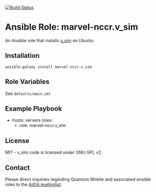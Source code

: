 [![Build Status](https://travis-ci.org/marvel-nccr/ansible-role-v_sim.svg?branch=master)](https://travis-ci.org/marvel-nccr/ansible-role-v_sim)
# Ansible Role: marvel-nccr.v_sim

An Ansible role that installs [v_sim](https://v_sim.org) on Ubuntu.

## Installation

`ansible-galaxy install marvel-nccr.v_sim`

## Role Variables

See `defaults/main.yml`

## Example Playbook

  - hosts: servers
    roles:
    - role: marvel-nccr.v_sim

## License

MIT - v_sim code is licensed under GNU GPL v2

## Contact

Please direct inquiries regarding Quantum Mobile and associated ansible roles to the [AiiDA mailinglist](http://www.aiida.net/mailing-list/).
